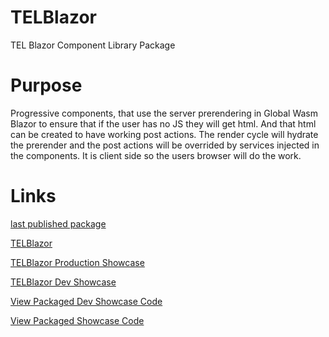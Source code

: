 
# TELBlazor
TEL Blazor Component Library Package

# Purpose

Progressive components, that use the server prerendering in Global Wasm Blazor to ensure that if the user has no JS they will get html. And that html can be created to have working post actions.
The render cycle will hydrate the prerender and the post actions will be overrided by services injected in the components.
It is client side so the users browser will do the work. 
  

# Links

[last published package](https://github.com/orgs/TechnologyEnhancedLearning/packages?tab=packages&q=TELBlazor)

[TELBlazor](https://github.com/TechnologyEnhancedLearning/TELBlazor)

[TELBlazor Production Showcase](https://technologyenhancedlearning.github.io/TELBlazor/)

[TELBlazor Dev Showcase](https://technologyenhancedlearning.github.io/TELBlazor-DevShowCase/)

[View Packaged Dev Showcase Code](https://technologyenhancedlearning/TELBlazor-DevShowCase/tree/gh-pages/)

[View Packaged Showcase Code](https://github.com/TechnologyEnhancedLearning/TELBlazor/tree/gh-pages/)
